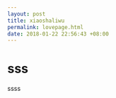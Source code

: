 ```yaml
---
layout: post
title: xiaoshaliwu
permalink: lovepage.html
date: 2018-01-22 22:56:43 +08:00
---
```


# sss
ssss
